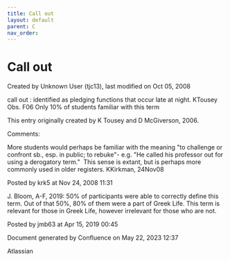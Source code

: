 ```yaml
---
title: Call out
layout: default
parent: C
nav_order:
---
```


# Call out

Created by  Unknown User (tjc13), last modified on Oct 05, 2008

call out : identified as pledging functions that occur late at night. KTousey Obs. F06 Only 10% of students familiar with this term

This entry originally created by K Tousey and D McGiverson, 2006.

Comments:

More students would perhaps be familiar with the meaning &quot;to challenge or confront sb., esp. in public; to rebuke&quot;- e.g. &quot;He called his professor out for using a derogatory term.&quot;  This sense is extant, but is perhaps more commonly used in older registers. KKirkman, 24Nov08

Posted by krk5 at Nov 24, 2008 11:31

J. Bloom, A-F, 2019: 50% of participants were able to correctly define this term. Out of that 50%, 80% of them were a part of Greek Life. This term is relevant for those in Greek Life, however irrelevant for those who are not. 

Posted by jmb63 at Apr 15, 2019 00:45

Document generated by Confluence on May 22, 2023 12:37

Atlassian
